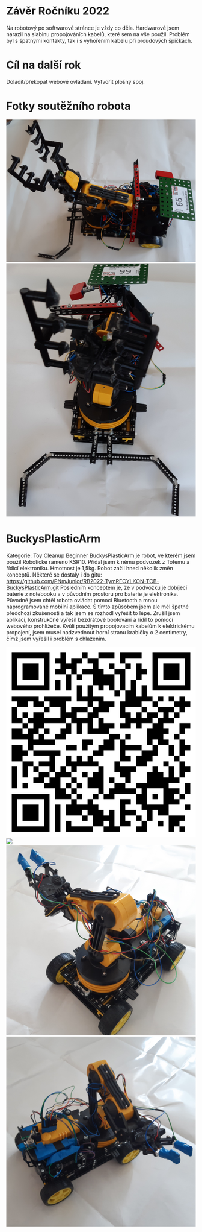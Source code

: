 # Závěr Ročníku 2022
Na robotový po softwarové stránce je vždy co děla.
Hardwarové jsem narazil na slabinu propojováních kabelů, které sem na vše použil. Problém byl s špatnými kontakty, tak i s vyhořením kabelu při proudových špičkách.


# Cíl na další rok
Doladit/překopat webové ovládaní.
Vytvořit plošný spoj.

# Fotky soutěžního robota
<img src = "5_6_2022ZBoku.jpg">
<img src = "5_6_2022ZePredu.jpg">

# BuckysPlasticArm
Kategorie: Toy Cleanup Beginner
BuckysPlasticArm je robot, ve kterém jsem použil Robotické rameno KSR10. Přidal jsem k němu podvozek z Totemu a řídicí elektroniku. Hmotnost je 1,5kg. Robot zažil hned několik změn konceptů. Některé se dostaly i do gitu: https://github.com/PNmJunior/RB2022-TymRECYLKON-TCB-BuckysPlasticArm.git Posledním konceptem je, že v podvozku je dobíjecí baterie z notebooku a v původním prostoru pro baterie je elektronika. 
Původně jsem chtěl robota ovládat pomocí Bluetooth a mnou naprogramované mobilní aplikace. S tímto způsobem jsem ale měl špatné předchozí zkušenosti a tak jsem se rozhodl vyřešit to lépe. Zrušil jsem aplikaci, konstrukčně vyřešil bezdrátové bootování a řídil to pomocí webového prohlížeče. Kvůli použitým propojovacím kabelům k elektrickému propojení, jsem musel nadzvednout horní stranu krabičky o 2 centimetry, čímž jsem vyřešil i problém s chlazením.

<img src = "BuckysPlasticArm_git_QR.png">
<img src = "PohybMotoru.jpg">
<img src = "RobotZleva.jpg">
<img src = "RobotZprava.jpg">